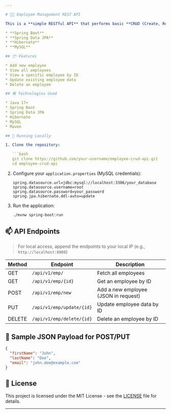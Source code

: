 ```yaml
---

# 🧑‍💼 Employee Management REST API

This is a **simple RESTful API** that performs basic **CRUD (Create, Read, Update, Delete)** operations on employee data. It is built using:

* **Spring Boot**
* **Spring Data JPA**
* **Hibernate**
* **MySQL**

## 📦 Features

* Add new employee
* View all employees
* View a specific employee by ID
* Update existing employee data
* Delete an employee

## 🛠️ Technologies Used

* Java 17+
* Spring Boot
* Spring Data JPA
* Hibernate
* MySQL
* Maven

## 🚀 Running Locally

1. Clone the repository:

   ```bash
   git clone https://github.com/your-username/employee-crud-api.git
   cd employee-crud-api
   ```

2. Configure your `application.properties` (MySQL credentials):

   ```properties
   spring.datasource.url=jdbc:mysql://localhost:3306/your_database
   spring.datasource.username=root
   spring.datasource.password=your_password
   spring.jpa.hibernate.ddl-auto=update
   ```

3. Run the application:

   ```bash
   ./mvnw spring-boot:run
   ```

## 📫 API Endpoints

> For local access, append the endpoints to your local IP (e.g., `http://localhost:8080`)

| Method | Endpoint                  | Description                          |
| ------ | ------------------------- | ------------------------------------ |
| GET    | `/api/v1/emp/`            | Fetch all employees                  |
| GET    | `/api/v1/emp/{id}`        | Get an employee by ID                |
| POST   | `/api/v1/emp/new`         | Add a new employee (JSON in request) |
| PUT    | `/api/v1/emp/update/{id}` | Update employee data by ID           |
| DELETE | `/api/v1/emp/delete/{id}` | Delete an employee by ID             |

## 📄 Sample JSON Payload for POST/PUT

```json
{
  "firstName": "John",
  "lastName": "Doe",
  "email": "john.doe@example.com"
}
```

## 📘 License

This project is licensed under the MIT License - see the [LICENSE](LICENSE) file for details.

---
```



